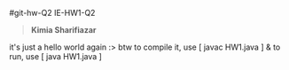 #git-hw-Q2
IE-HW1-Q2
>**Kimia Sharifiazar**

it's just a hello world again :>
btw to compile it, use [ javac HW1.java ]
& to run, use [ java HW1.java ]
